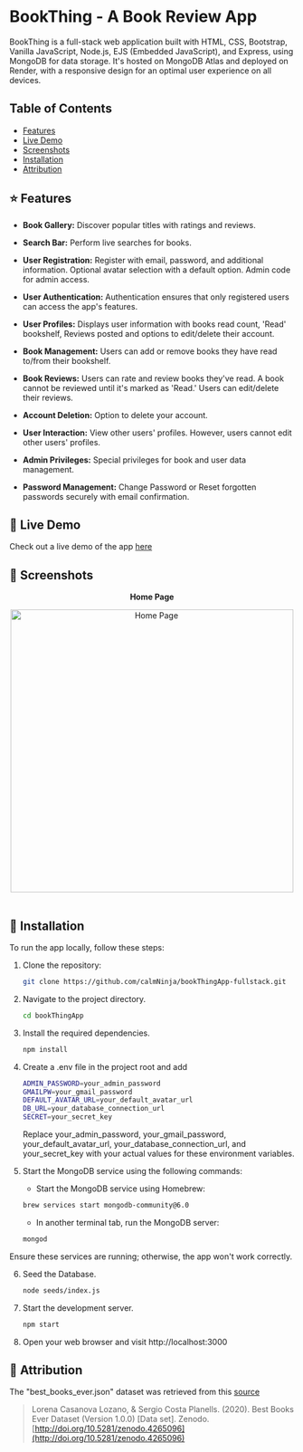 # BookThing - A Book Review App

BookThing is a full-stack web application built with HTML, CSS, Bootstrap, Vanilla JavaScript, Node.js, EJS (Embedded JavaScript), and Express, using MongoDB for data storage. It's hosted on MongoDB Atlas and deployed on Render, with a responsive design for an optimal user experience on all devices.

## Table of Contents

- [Features](#⭐-features)
- [Live Demo](#🚀-live-demo)
- [Screenshots](#📸-screenshots)
- [Installation](#🔧-installation)
- [Attribution](#📜-attribution)

## &#x2B50; Features

- **Book Gallery:** Discover popular titles with ratings and reviews.

- **Search Bar:** Perform live searches for books.

- **User Registration:** Register with email, password, and additional information. Optional avatar selection with a default option. Admin code for admin access.

- **User Authentication:** Authentication ensures that only registered users can access the app's features.

- **User Profiles:** Displays user information with books read count, 'Read' bookshelf, Reviews posted and options to edit/delete their account.

- **Book Management:** Users can add or remove books they have read to/from their bookshelf.

- **Book Reviews:** Users can rate and review books they've read. A book cannot be reviewed until it's marked as 'Read.' Users can edit/delete their reviews.

- **Account Deletion:** Option to delete your account.

- **User Interaction:** View other users' profiles. However, users cannot edit other users' profiles.

- **Admin Privileges:** Special privileges for book and user data management.

- **Password Management:** Change Password or Reset forgotten passwords securely with email confirmation.

## &#x1F680; Live Demo

Check out a live demo of the app [here](https://bookthingapp-tvpg.onrender.com/)

## &#x1F4F8; Screenshots

<div align="center">
  <p><strong>Home Page</strong></p>
  <img src="/screenshots/" alt="Home Page" width="500">
</div>
<br>

## &#x1F527; Installation

To run the app locally, follow these steps:

1. Clone the repository:

   ```bash
   git clone https://github.com/calmNinja/bookThingApp-fullstack.git
   ```

2. Navigate to the project directory.

   ```bash
   cd bookThingApp
   ```

3. Install the required dependencies.

   ```bash
   npm install
   ```

4. Create a .env file in the project root and add

   ```bash
   ADMIN_PASSWORD=your_admin_password
   GMAILPW=your_gmail_password
   DEFAULT_AVATAR_URL=your_default_avatar_url
   DB_URL=your_database_connection_url
   SECRET=your_secret_key
   ```

   Replace your_admin_password, your_gmail_password, your_default_avatar_url, your_database_connection_url, and your_secret_key with your actual values for these environment variables.

5. Start the MongoDB service using the following commands:

   - Start the MongoDB service using Homebrew:

   ```bash
   brew services start mongodb-community@6.0
   ```

   - In another terminal tab, run the MongoDB server:

   ```bash
   mongod
   ```

Ensure these services are running; otherwise, the app won't work correctly.

6. Seed the Database.

   ```bash
   node seeds/index.js
   ```

7. Start the development server.

   ```bash
   npm start
   ```

8. Open your web browser and visit http://localhost:3000

## &#x1F4DC; Attribution

The "best_books_ever.json" dataset was retrieved from this [source](https://github.com/scostap/goodreads_bbe_dataset)

> Lorena Casanova Lozano, & Sergio Costa Planells. (2020). Best Books Ever Dataset (Version 1.0.0) [Data set]. Zenodo. [http://doi.org/10.5281/zenodo.4265096](http://doi.org/10.5281/zenodo.4265096)
